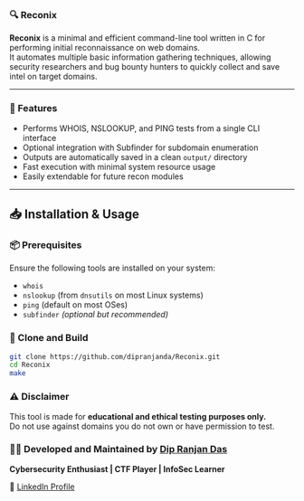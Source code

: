 ### 🔍 Reconix

**Reconix** is a minimal and efficient command-line tool written in C for performing initial reconnaissance on web domains.  
It automates multiple basic information gathering techniques, allowing security researchers and bug bounty hunters to quickly collect and save intel on target domains.

---

### 🚀 Features

- Performs WHOIS, NSLOOKUP, and PING tests from a single CLI interface
- Optional integration with Subfinder for subdomain enumeration
- Outputs are automatically saved in a clean `output/` directory
- Fast execution with minimal system resource usage
- Easily extendable for future recon modules

---

## 📥 Installation & Usage

### 📦 Prerequisites

Ensure the following tools are installed on your system:

- `whois`
- `nslookup` (from `dnsutils` on most Linux systems)
- `ping` (default on most OSes)
- `subfinder` *(optional but recommended)*

### 🔧 Clone and Build

```bash
git clone https://github.com/dipranjanda/Reconix.git
cd Reconix
make
```

### ⚠️ Disclaimer

This tool is made for **educational and ethical testing purposes only.**  
Do not use against domains you do not own or have permission to test.


### 👨‍🔧 **Developed and Maintained by [Dip Ranjan Das](https://github.com/dipranjanda)**  
**Cybersecurity Enthusiast | CTF Player | InfoSec Learner**

🔗 [LinkedIn Profile](https://www.linkedin.com/in/dipranjandas)

